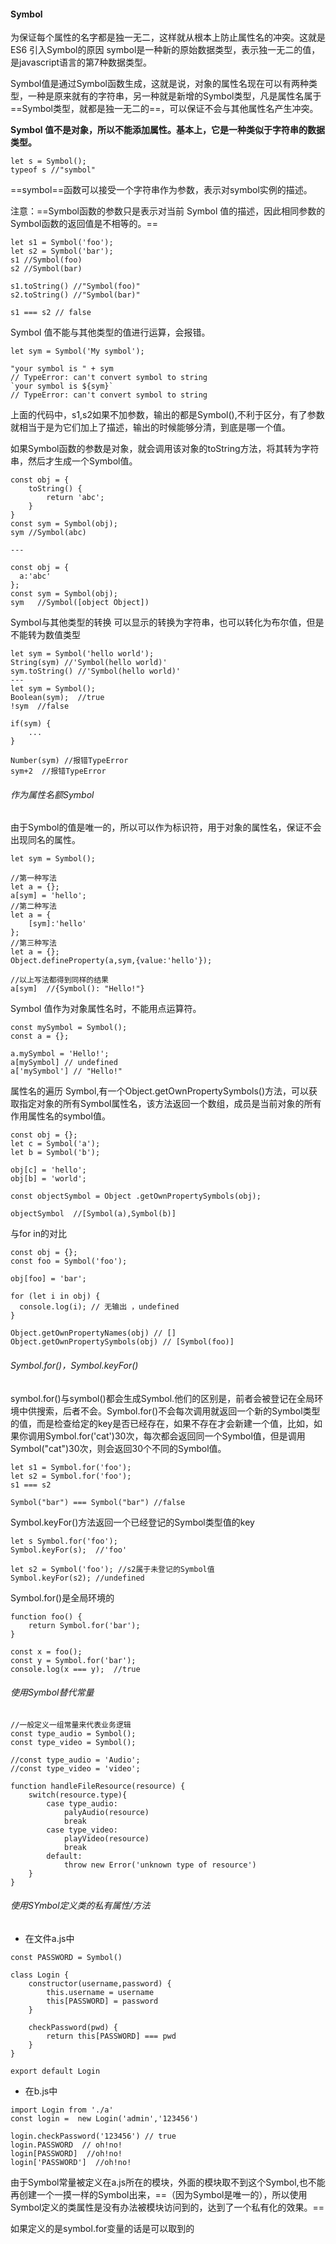#### Symbol
为保证每个属性的名字都是独一无二，这样就从根本上防止属性名的冲突。这就是 ES6 引入Symbol的原因
symbol是一种新的原始数据类型，表示独一无二的值，是javascript语言的第7种数据类型。

Symbol值是通过Symbol函数生成，这就是说，对象的属性名现在可以有两种类型，一种是原来就有的字符串，另一种就是新增的Symbol类型，凡是属性名属于==Symbol类型，就都是独一无二的==，可以保证不会与其他属性名产生冲突。

**Symbol 值不是对象，所以不能添加属性。基本上，它是一种类似于字符串的数据类型。**
```
let s = Symbol();
typeof s //"symbol"
```
==symbol==函数可以接受一个字符串作为参数，表示对symbol实例的描述。

注意：==Symbol函数的参数只是表示对当前 Symbol 值的描述，因此相同参数的Symbol函数的返回值是不相等的。==
```
let s1 = Symbol('foo');
let s2 = Symbol('bar');
s1 //Symbol(foo)
s2 //Symbol(bar)

s1.toString() //"Symbol(foo)"
s2.toString() //"Symbol(bar)"

s1 === s2 // false
```
Symbol 值不能与其他类型的值进行运算，会报错。
```
let sym = Symbol('My symbol');

"your symbol is " + sym
// TypeError: can't convert symbol to string
`your symbol is ${sym}`
// TypeError: can't convert symbol to string
```

上面的代码中，s1,s2如果不加参数，输出的都是Symbol(),不利于区分，有了参数就相当于是为它们加上了描述，输出的时候能够分清，到底是哪一个值。

如果Symbol函数的参数是对象，就会调用该对象的toString方法，将其转为字符串，然后才生成一个Symbol值。
```
const obj = {
    toString() {
        return 'abc';
    }
}
const sym = Symbol(obj);
sym //Symbol(abc)

---

const obj = {
  a:'abc'
};
const sym = Symbol(obj);
sym   //Symbol([object Object])
```
Symbol与其他类型的转换
可以显示的转换为字符串，也可以转化为布尔值，但是不能转为数值类型
```
let sym = Symbol('hello world');
String(sym) //'Symbol(hello world)'
sym.toString() //'Symbol(hello world)'
---
let sym = Symbol();
Boolean(sym);  //true
!sym  //false

if(sym) {
    ...
}

Number(sym) //报错TypeError
sym+2  //报错TypeError
```

###### 作为属性名额Symbol
由于Symbol的值是唯一的，所以可以作为标识符，用于对象的属性名，保证不会出现同名的属性。

```
let sym = Symbol();

//第一种写法
let a = {};
a[sym] = 'hello';
//第二种写法
let a = {
    [sym]:'hello'
};
//第三种写法
let a = {};
Object.defineProperty(a,sym,{value:'hello'});

//以上写法都得到同样的结果
a[sym]  //{Symbol(): "Hello!"}
```
Symbol 值作为对象属性名时，不能用点运算符。
```
const mySymbol = Symbol();
const a = {};

a.mySymbol = 'Hello!';
a[mySymbol] // undefined
a['mySymbol'] // "Hello!"
```
属性名的遍历
Symbol,有一个Object.getOwnPropertySymbols()方法，可以获取指定对象的所有Symbol属性名，该方法返回一个数组，成员是当前对象的所有作用属性名的symbol值。

```
const obj = {};
let c = Symbol('a');
let b = Symbol('b');

obj[c] = 'hello';
obj[b] = 'world';

const objectSymbol = Object .getOwnPropertySymbols(obj);

objectSymbol  //[Symbol(a),Symbol(b)]
```
与for in的对比
```
const obj = {};
const foo = Symbol('foo');

obj[foo] = 'bar';

for (let i in obj) {
  console.log(i); // 无输出 ，undefined
}

Object.getOwnPropertyNames(obj) // []
Object.getOwnPropertySymbols(obj) // [Symbol(foo)]
```
###### Symbol.for()，Symbol.keyFor() 
symbol.for()与symbol()都会生成Symbol.他们的区别是，前者会被登记在全局环境中供搜索，后者不会。Symbol.for()不会每次调用就返回一个新的Symbol类型的值，而是检查给定的key是否已经存在，如果不存在才会新建一个值，比如，如果你调用Symbol.for('cat')30次，每次都会返回同一个Symbol值，但是调用Symbol("cat")30次，则会返回30个不同的Symbol值。
```
let s1 = Symbol.for('foo');
let s2 = Symbol.for('foo');
s1 === s2 

Symbol("bar") === Symbol("bar") //false

```
Symbol.keyFor()方法返回一个已经登记的Symbol类型值的key
```
let s Symbol.for('foo');
Symbol.keyFor(s);  //'foo'

let s2 = Symbol('foo'); //s2属于未登记的Symbol值
Symbol.keyFor(s2); //undefined
```

Symbol.for()是全局环境的
```
function foo() {
    return Symbol.for('bar');
}

const x = foo();  
const y = Symbol.for('bar');
console.log(x === y);  //true
```

###### 使用Symbol替代常量
```
//一般定义一组常量来代表业务逻辑
const type_audio = Symbol();
const type_video = Symbol();

//const type_audio = 'Audio';
//const type_video = 'video';

function handleFileResource(resource) {
    switch(resource.type){
        case type_audio:
            palyAudio(resource)
            break
        case type_video:
            playVideo(resource)
            break
        default:
            throw new Error('unknown type of resource')
    }
}
```
###### 使用SYmbol定义类的私有属性/方法
- 在文件a.js中
```
const PASSWORD = Symbol()

class Login {
    constructor(username,password) {
        this.username = username
        this[PASSWORD] = password
    }
    
    checkPassword(pwd) {
        return this[PASSWORD] === pwd
    }
}

export default Login
```
- 在b.js中
```
import Login from './a'
const login =  new Login('admin','123456')

login.checkPassword('123456') // true
login.PASSWORD  // oh!no!
login[PASSWORD]  //oh!no!
login['PASSWORD']  //oh!no!
```
由于Symbol常量被定义在a.js所在的模块，外面的模块取不到这个Symbol,也不能再创建一个一摸一样的Symbol出来，==（因为Symbol是唯一的），所以使用Symbol定义的类属性是没有办法被模块访问到的，达到了一个私有化的效果。==

如果定义的是symbol.for变量的话是可以取到的